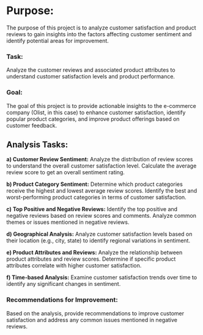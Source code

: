 # Purpose: 
The purpose of this project is to analyze customer satisfaction and product reviews to gain insights 
into the factors affecting customer sentiment and identify potential areas for improvement.

### Task: 
Analyze the customer reviews and associated product attributes to understand customer satisfaction 
levels and product performance.
	  
### Goal: 
The goal of this project is to provide actionable insights to the e-commerce company (Olist, in this case) to enhance customer satisfaction, identify popular product categories, and improve product offerings based on customer feedback.
	  
## Analysis Tasks:

**a) Customer Review Sentiment:**
Analyze the distribution of review scores to understand the overall customer satisfaction level. Calculate the average review score to get an overall sentiment rating.

**b) Product Category Sentiment:**
Determine which product categories receive the highest and lowest average review scores. Identify the best and worst-performing product categories in terms of customer satisfaction.

**c) Top Positive and Negative Reviews:**
Identify the top positive and negative reviews based on review scores and comments. Analyze common themes or issues mentioned in negative reviews.

**d) Geographical Analysis:**
Analyze customer satisfaction levels based on their location (e.g., city, state) to identify regional variations in sentiment.

**e) Product Attributes and Reviews:**
Analyze the relationship between product attributes and review scores. Determine if specific product attributes correlate with higher customer satisfaction.

**f) Time-based Analysis:**
Examine customer satisfaction trends over time to identify any significant changes in sentiment.

### Recommendations for Improvement:
Based on the analysis, provide recommendations to improve customer satisfaction and address any common issues mentioned in negative reviews.

